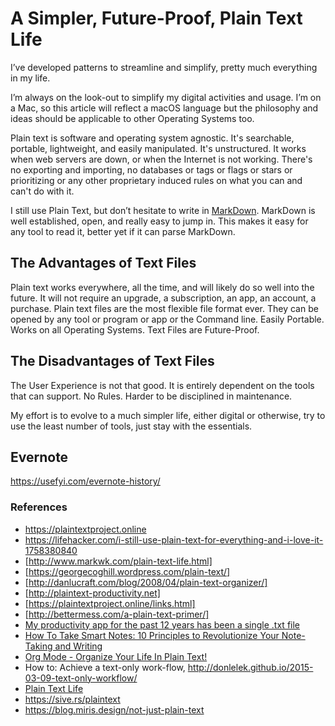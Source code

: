 # A Simpler, Future-Proof, Plain Text Life

I’ve developed patterns to streamline and simplify, pretty much everything in my life.

I’m always on the look-out to simplify my digital activities and usage. I’m on a Mac, so this article will reflect a macOS language but the philosophy and ideas should be applicable to other Operating Systems too.

Plain text is software and operating system agnostic. It's searchable, portable, lightweight, and easily manipulated. It's unstructured. It works when web servers are down, or when the Internet is not working. There's no exporting and importing, no databases or tags or flags or stars or prioritizing or any other proprietary induced rules on what you can and can't do with it.

I still use Plain Text, but don’t hesitate to write in [MarkDown](http://daringfireball.net/projects/markdown/). MarkDown is well established, open, and really easy to jump in. This makes it easy for any tool to read it, better yet if it can parse MarkDown.

## The Advantages of Text Files

Plain text works everywhere, all the time, and will likely do so well into the future. It will not require an upgrade, a subscription, an app, an account, a purchase.
Plain text files are the most flexible file format ever. They can be opened by any tool or program or app or the Command line.
Easily Portable. Works on all Operating Systems.
Text Files are Future-Proof.

## The Disadvantages of Text Files

The User Experience is not that good. It is entirely dependent on the tools that can support.
No Rules. Harder to be disciplined in maintenance.

My effort is to evolve to a much simpler life, either digital or otherwise, try to use the least number of tools, just stay with the essentials.

## Evernote

https://usefyi.com/evernote-history/

### References

- https://plaintextproject.online
- https://lifehacker.com/i-still-use-plain-text-for-everything-and-i-love-it-1758380840
- [http://www.markwk.com/plain-text-life.html]
- [https://georgecoghill.wordpress.com/plain-text/]
- [http://danlucraft.com/blog/2008/04/plain-text-organizer/]
- [http://plaintext-productivity.net]
- [https://plaintextproject.online/links.html]
- [http://bettermess.com/a-plain-text-primer/]
- [My productivity app for the past 12 years has been a single .txt file](https://jeffhuang.com/productivity_text_file/)
- [How To Take Smart Notes: 10 Principles to Revolutionize Your Note-Taking and Writing](https://fortelabs.co/blog/how-to-take-smart-notes/)
- [Org Mode - Organize Your Life In Plain Text!](http://doc.norang.ca/org-mode.html)
- How to: Achieve a text-only work-flow, http://donlelek.github.io/2015-03-09-text-only-workflow/
- [Plain Text Life](https://github.com/jukil/plain-text-life)
- https://sive.rs/plaintext
- https://blog.miris.design/not-just-plain-text